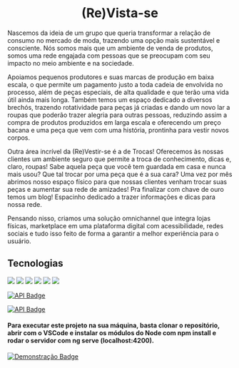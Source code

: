 
<h1 align="center">
    (Re)Vista-se
</h1>



<p>Nascemos da ideia de um grupo que queria transformar a relação de consumo no mercado de moda, trazendo uma opção mais sustentável e consciente. Nós somos mais que um ambiente de venda de produtos, somos uma rede engajada com pessoas que se preocupam com seu impacto no meio ambiente e na sociedade.</p>
<p>
Apoiamos pequenos produtores e suas marcas de produção em baixa escala, o que permite um pagamento justo a toda cadeia de envolvida no processo, além de peças especiais, de alta qualidade e que terão uma vida útil ainda mais longa. Também temos um espaço dedicado a diversos brechós, trazendo rotatividade para peças já criadas e dando um novo lar a roupas que poderão trazer alegria para outras pessoas, reduzindo assim a compra de produtos produzidos em larga escala e oferecendo um preço bacana e uma peça que vem com uma história, prontinha para vestir novos corpos.
</p>

<p>
Outra área incrível da (Re)Vestir-se é a de Trocas! Oferecemos às nossas clientes um ambiente seguro que permite a troca de conhecimento, dicas e, claro, roupas! Sabe aquela peça que você tem guardada em casa e nunca mais usou? Que tal trocar por uma peça que é a sua cara? Uma vez por mês abrimos nosso espaço físico para que nossas clientes venham trocar suas peças e aumentar sua rede de amizades! Pra finalizar com chave de ouro temos um blog! Espacinho dedicado a trazer informações e dicas para nossa rede.
</p>
 
 <p>
Pensando nisso, criamos uma solução omnichannel que integra lojas físicas, marketplace em uma plataforma digital com acessibilidade, redes sociais e tudo isso feito de forma a garantir a melhor experiência para o usuário.
 </p>

 <h2>Tecnologias</h2>

 <img src="https://img.shields.io/badge/HTML5-E34F26?style=for-the-badge&logo=html5&logoColor=white" />
 <img src="https://img.shields.io/badge/CSS3-1572B6?style=for-the-badge&logo=css3&logoColor=white" />
 <img src="https://img.shields.io/badge/JavaScript-F7DF1E?style=for-the-badge&logo=javascript&logoColor=black" />
 <img src="https://img.shields.io/badge/Angular-DD0031?style=for-the-badge&logo=angular&logoColor=white" />
 <img src="https://img.shields.io/badge/TypeScript-007ACC?style=for-the-badge&logo=typescript&logoColor=white" />
 <img src="https://img.shields.io/badge/Bootstrap-563D7C?style=for-the-badge&logo=bootstrap&logoColor=white" />
 
 [![API Badge](https://img.shields.io/badge/-Pay%20Pal-2931cc?style=flat-square&logo=PayPal&logoColor=white&link=https://www.paypal.com/br/webapps/mpp/merchant-integration/solution/direct)](https://www.paypal.com/br/webapps/mpp/merchant-integration/solution/direct)
 
 [![API Badge](https://img.shields.io/badge/-Vlibras-2931cc?style=flat-square&logo=Demonstração&logoColor=white&link=https://softwarepublico.gov.br/gitlab/vlibras/vlibras-api)](https://softwarepublico.gov.br/gitlab/vlibras/vlibras-api)


<h4>Para executar este projeto na sua máquina, basta clonar o repositório, abrir com o VSCode e instalar os módulos do Node com npm install e rodar o servidor com ng serve (localhost:4200).</h4>



[![Demonstração Badge](https://img.shields.io/badge/-Demonstração-2931cc?style=flat-square&logo=Demonstração&logoColor=white&link=https://drive.google.com/file/d/1dxDpJda9W80TE61tFwHcd0ZcvolxSvhc/view?usp=sharing)](https://drive.google.com/file/d/1dxDpJda9W80TE61tFwHcd0ZcvolxSvhc/view?usp=sharing)

